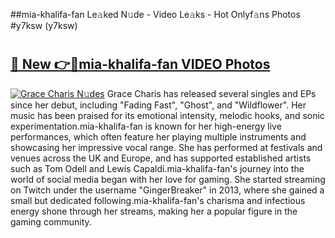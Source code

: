 ##mia-khalifa-fan Le𝚊ked N𝚞de - Video Le𝚊ks - Hot Onlyf𝚊ns Photos #y7ksw (y7ksw)

# <h2><a href="https://mediaupload.pro?title=mia-khalifa-fan&ref=9FEB">🔗 New 👉🔴mia-khalifa-fan VIDEO Photos</a></h2>

[![Grace Charis N𝚞des](https://i.imgur.com/rIISA9y.gif)](https://mediaupload.pro?title=mia-khalifa-fan&ref=9FEB)
Grace Charis has released several singles and EPs since her debut, including "Fading Fast", "Ghost", and "Wildflower". Her music has been praised for its emotional intensity, melodic hooks, and sonic experimentation.mia-khalifa-fan is known for her high-energy live performances, which often feature her playing multiple instruments and showcasing her impressive vocal range. She has performed at festivals and venues across the UK and Europe, and has supported established artists such as Tom Odell and Lewis Capaldi.mia-khalifa-fan's journey into the world of social media began with her love for gaming. She started streaming on Twitch under the username "GingerBreaker" in 2013, where she gained a small but dedicated following.mia-khalifa-fan's charisma and infectious energy shone through her streams, making her a popular figure in the gaming community.